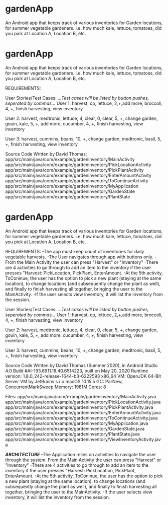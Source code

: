 # gardenApp
An Android app that keeps track of various inventories for Garden locations, for summer vegetable gardeners. i.e. how much kale, lettuce, tomatoes, did you pick at Location A, Location B, etc.
# gardenApp
An Android app that keeps track of various inventories for Garden locations, for summer vegetable gardeners. i.e. how much kale, lettuce, tomatoes, did you pick at Location A, Location B, etc.

REQUIREMENTS:

User Stories/Test Cases:
*...Test cases will be listed by button pushes, seperated by commas...*
User 1:
harvest, cp, lettuce, 2,+,add more, broccoli, 4, +, finish harvesting, view inventory

User 2:
harvest, medtronic, lettuce, 4, clear, 0, clear, 5, +, change garden, gouin, kale, 5, +, add more, cucumber, 4, +, finish harvesting, view inventory

User 3:
harvest, cummins, beans, 10, +, change garden, medtronic, basil, 5, +, finish harvesting, view inventory


Source Code Written by David Thomas: 
app/src/main/java/com/example/gardeninventory/MainActivity
app/src/main/java/com/example/gardeninventory/PickLocationActivity
app/src/main/java/com/example/gardeninventory/PickPlantActivity
app/src/main/java/com/example/gardeninventory/EnterAmountActivity
app/src/main/java/com/example/gardeninventory/ToContinueActivity
app/src/main/java/com/example/gardeninventory/MyApplication
app/src/main/java/com/example/gardeninventory/GardenState
app/src/main/java/com/example/gardeninventory/PlantState
# gardenApp
An Android app that keeps track of various inventories for Garden locations, for summer vegetable gardeners. i.e. how much kale, lettuce, tomatoes, did you pick at Location A, Location B, etc.

REQUIREMENTS:
-The app must keep count of inventories for daily vegetable harvests. 
-The User navigates through app with buttons only.
-From the Main Activity the user can press "Harvest" or "Inventory"
-There are 4 activities to go through to add an item to the inventory if the user presses "Harvest: PickLocation, PickPlant, EnterAmount.
-At the 5th activity, ToConinue, the user has the option to pick a new plant (staying at the same location), to change locations (and subsequently change the plant as well), and finally 
to finish harvesting all together, bringing the user to the MainActivity.
-If the user selects view inventory, it will list the inventory from the session.

User Stories/Test Cases:
*...Test cases will be listed by button pushes, seperated by commas...*
User 1:
harvest, cp, lettuce, 2,+,add more, broccoli, 4, +, finish harvesting, view inventory

User 2:
harvest, medtronic, lettuce, 4, clear, 0, clear, 5, +, change garden, gouin, kale, 5, +, add more, cucumber, 4, +, finish harvesting, view inventory

User 3:
harvest, cummins, beans, 10, +, change garden, medtronic, basil, 5, +, finish harvesting, view inventory


Source Code Written by David Thomas (Summer 2020), 
in Android Studio 4.0
Build #AI-193.6911.18.40.6514223, built on May 20, 2020
Runtime version: 1.8.0_242-release-1644-b3-6222593 x86_64
VM: OpenJDK 64-Bit Server VM by JetBrains s.r.o
macOS 10.15.5
GC: ParNew, ConcurrentMarkSweep
Memory: 1981M
Cores: 8

Files:
app/src/main/java/com/example/gardeninventory/MainActivity.java
app/src/main/java/com/example/gardeninventory/PickLocationActivity.java
app/src/main/java/com/example/gardeninventory/PickPlantActivity.java
app/src/main/java/com/example/gardeninventory/EnterAmountActivity.java
app/src/main/java/com/example/gardeninventory/ToContinueActivity.java
app/src/main/java/com/example/gardeninventory/MyApplication.java
app/src/main/java/com/example/gardeninventory/GardenState.java
app/src/main/java/com/example/gardeninventory/PlantState.java
app/src/main/java/com/example/gardeninventory/ViewInventoryActivity.java



*****ARCHITECTURE*****
-The Application relies on activities to navigate the user through the system.
From the Main Activity the user can press "Harvest" or "Inventory"
-There are 4 activities to go through to add an item to the inventory if the user presses "Harvest: PickLocation, PickPlant, EnterAmount.
-At the 5th activity, ToConinue, the user has the option to pick a new plant (staying at the same location), to change locations (and subsequently change the plant as well), and finally 
to finish harvesting all together, bringing the user to the MainActivity.
-If the user selects view inventory, it will list the inventory from the session.
